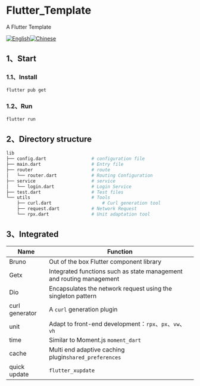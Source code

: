 # Flutter_Template

A Flutter Template


[![English](https://img.shields.io/badge/Language-English-blueviolet?style=for-the-badge)](README.es.md)[![Chinese](https://img.shields.io/badge/Language-Chinese-blueviolet?style=for-the-badge)](README.md)
## 1、Start

### 1.1、Install

```bash
flutter pub get
```

### 1.2、Run

```bash
flutter run
```

## 2、Directory structure

```bash
lib
├── config.dart                 # configuration file
├── main.dart                   # Entry file
├── router                      # route
│   └── router.dart             # Routing Configuration
├── service                     # service
│   └── login.dart              # Login Service
├── test.dart                   # Test files
└── utils                       # Tools
	├── curl.dart            		# Curl generation tool
    ├── request.dart            # Network Request
    └── rpx.dart                # Unit adaptation tool


```

## 3、Integrated
| Name           | Function                                                             |
|----------------|----------------------------------------------------------------------|
| Bruno          | Out of the box Flutter component library                             |
| Getx           | Integrated functions such as state management and routing management |
| Dio            | Encapsulates the network request using the singleton pattern         |
| curl generator | A `curl` generation plugin                                           |
| unit           | Adapt to front-end development：`rpx`、`px`、`vw`、`vh`                  |
| time           | Similar to Moment.js `moment_dart`                                   |
| cache          | Multi end adaptive caching plugin`shared_preferences`                |
| quick update   | `flutter_xupdate`                                                    |